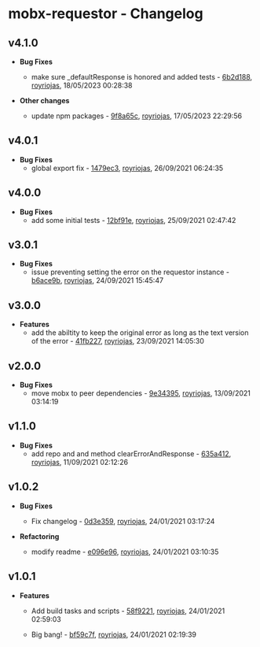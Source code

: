 
# mobx-requestor - Changelog
## v4.1.0
- **Bug Fixes**
  - make sure _defaultResponse is honored and added tests - [6b2d188]( https://github.com/royriojas/mobx-requestor/commit/6b2d188 ), [royriojas](https://github.com/royriojas), 18/05/2023 00:28:38

    
- **Other changes**
  - update npm packages - [9f8a65c]( https://github.com/royriojas/mobx-requestor/commit/9f8a65c ), [royriojas](https://github.com/royriojas), 17/05/2023 22:29:56

    
## v4.0.1
- **Bug Fixes**
  - global export fix - [1479ec3]( https://github.com/royriojas/mobx-requestor/commit/1479ec3 ), [royriojas](https://github.com/royriojas), 26/09/2021 06:24:35

    
## v4.0.0
- **Bug Fixes**
  - add some initial tests - [12bf91e]( https://github.com/royriojas/mobx-requestor/commit/12bf91e ), [royriojas](https://github.com/royriojas), 25/09/2021 02:47:42

    
## v3.0.1
- **Bug Fixes**
  - issue preventing setting the error on the requestor instance - [b6ace9b]( https://github.com/royriojas/mobx-requestor/commit/b6ace9b ), [royriojas](https://github.com/royriojas), 24/09/2021 15:45:47

    
## v3.0.0
- **Features**
  - add the abiltity to keep the original error as long as the text version of the error - [41fb227]( https://github.com/royriojas/mobx-requestor/commit/41fb227 ), [royriojas](https://github.com/royriojas), 23/09/2021 14:05:30

    
## v2.0.0
- **Bug Fixes**
  - move mobx to peer dependencies - [9e34395]( https://github.com/royriojas/mobx-requestor/commit/9e34395 ), [royriojas](https://github.com/royriojas), 13/09/2021 03:14:19

    
## v1.1.0
- **Bug Fixes**
  - add repo and and method clearErrorAndResponse - [635a412]( https://github.com/royriojas/mobx-requestor/commit/635a412 ), [royriojas](https://github.com/royriojas), 11/09/2021 02:12:26

    
## v1.0.2
- **Bug Fixes**
  - Fix changelog - [0d3e359]( https://github.com/royriojas/mobx-requestor/commit/0d3e359 ), [royriojas](https://github.com/royriojas), 24/01/2021 03:17:24

    
- **Refactoring**
  - modify readme - [e096e96]( https://github.com/royriojas/mobx-requestor/commit/e096e96 ), [royriojas](https://github.com/royriojas), 24/01/2021 03:10:35

    
## v1.0.1
- **Features**
  - Add build tasks and scripts - [58f9221]( https://github.com/royriojas/mobx-requestor/commit/58f9221 ), [royriojas](https://github.com/royriojas), 24/01/2021 02:59:03

    
  - Big bang! - [bf59c7f]( https://github.com/royriojas/mobx-requestor/commit/bf59c7f ), [royriojas](https://github.com/royriojas), 24/01/2021 02:19:39

    
